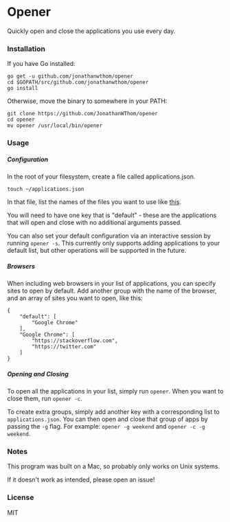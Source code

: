 # Opener

Quickly open and close the applications you use every day.

### Installation

If you have Go installed:

```
go get -u github.com/jonathanwthom/opener
cd $GOPATH/src/github.com/jonathanwthom/opener
go install
```

Otherwise, move the binary to somewhere in your PATH:

```
git clone https://github.com/JonathanWThom/opener
cd opener
mv opener /usr/local/bin/opener
```

### Usage

##### Configuration
In the root of your filesystem, create a file called applications.json.

`touch ~/applications.json`

In that file, list the names of the files you want to use like [this](https://github.com/JonathanWThom/opener/blob/master/applications.json).

You will need to have one key that is "default" - these are the applications that will open and close with no additional arguments passed.

You can also set your default configuration via an interactive session by running `opener -s`. This currently only supports adding applications
to your default list, but other operations will be supported in the future.

##### Browsers

When including web browsers in your list of applications, you can specify sites to open by default. Add another group with the name of
the browser, and an array of sites you want to open, like this:

```
{
    "default": [
        "Google Chrome"
    ],
    "Google Chrome": [
        "https://stackoverflow.com",
        "https://twitter.com"
    ]
}
```

##### Opening and Closing
To open all the applications in your list, simply run `opener`.
When you want to close them, run `opener -c`.

To create extra groups, simply add another key with a corresponding list to `applications.json`. You can then open and close that group
of apps by passing the `-g` flag. For example: `opener -g weekend` and `opener -c -g weekend`.

### Notes

This program was built on a Mac, so probably only works on Unix systems.

If it doesn't work as intended, please open an issue!

### License

MIT
